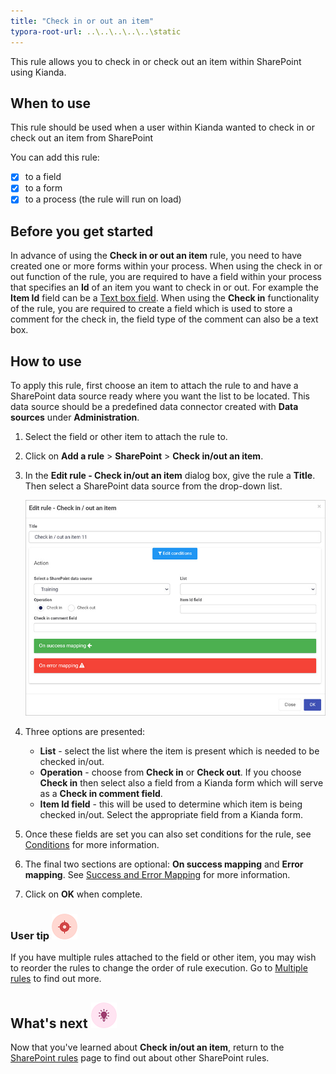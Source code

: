 ```yaml
---
title: "Check in or out an item"
typora-root-url: ..\..\..\..\..\static
---
```


This rule allows you to check in or check out an item within SharePoint using Kianda.

 

## When to use

This rule should be used when a user within Kianda wanted to check in or check out an item from SharePoint

You can add this rule:

- [x] to a field
- [x] to a form 
- [x] to a process (the rule will run on load)

## Before you get started

In advance of using the **Check in or out an item** rule, you need to have created one or more forms within your process. When using the check in or out function of the rule, you are required to have a field within your process that specifies an **Id** of an item you want to check in or out. For example the **Item Id** field can be a [Text box field](/docs/platform/controls/input/textbox/). When using the **Check in** functionality of the rule, you are required to create a field which is used to store a comment for the check in, the field type of the comment can also be a text box.

## How to use

To apply this rule, first choose an item to attach the rule to and have a SharePoint data source ready where you want the list to be located. This data source should be a predefined data connector created with **Data sources** under **Administration**. 

1. Select the field or other item to attach the rule to.

2. Click on **Add a rule** > **SharePoint** > **Check in/out an item**.

3. In the **Edit rule - Check in/out an item** dialog box, give the rule a **Title**. Then select a SharePoint data source from the drop-down list.

    ![Check in/out an item dialog box](/images/check-in-out-rule.jpg)

4. Three options are presented:

    - **List** - select the list where the item is present which is needed to be checked in/out.
    - **Operation** - choose from **Check in** or **Check out**. If you choose **Check in** then select also a field from a Kianda form which will serve as a **Check in comment field**.
    - **Item Id field** - this will be used to determine which item is being checked in/out. Select the appropriate field from a Kianda form.

5. Once these fields are set you can also set conditions for the rule, see [Conditions](/docs/platform/rules/general/add-conditions/) for more information. 

6. The final two sections are optional: **On success mapping** and **Error mapping**. See [Success and Error Mapping](/docs/platform/rules/general/success-error-mapping/) for more information. 

7. Click on **OK** when complete.



### User tip ![Target icon](/images/05.png) ###

If you have multiple rules attached to the field or other item, you may wish to reorder the rules to change the order of rule execution. Go to [Multiple rules](/docs/platform/rules/general/multiple-rules/)  to find out more. 



## What's next  ![Idea icon](/images/18.png) ##

Now that you've learned about **Check in/out an item**, return to the [SharePoint rules](/docs/platform/rules/SharePoint/) page to find out about other SharePoint rules. 
